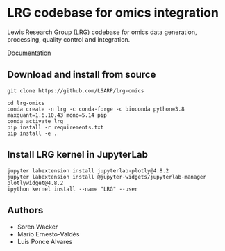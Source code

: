 # LRG codebase for omics integration 

Lewis Research Group (LRG) codebase for omics data generation, processing, quality control and integration. 


 [Documentation](https://LSARP.github.io/lrg-omics/)



##  Download and install from source

    git clone https://github.com/LSARP/lrg-omics
    
    cd lrg-omics
    conda create -n lrg -c conda-forge -c bioconda python=3.8 maxquant=1.6.10.43 mono=5.14 pip
    conda activate lrg
    pip install -r requirements.txt
    pip install -e .


## Install LRG kernel in JupyterLab

    jupyter labextension install jupyterlab-plotly@4.8.2
    jupyter labextension install @jupyter-widgets/jupyterlab-manager plotlywidget@4.8.2
    ipython kernel install --name "LRG" --user


## Authors

- Soren Wacker
- Mario Ernesto-Valdés
- Luis Ponce Alvares
